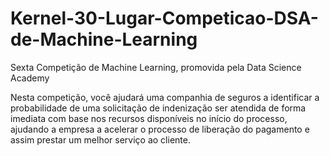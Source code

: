 # Kernel-30-Lugar-Competicao-DSA-de-Machine-Learning
Sexta Competição de Machine Learning, promovida pela Data Science Academy

Nesta competição, você ajudará uma companhia de seguros a identificar a probabilidade de uma solicitação de indenização ser atendida de forma imediata com base nos recursos disponíveis no início do processo, ajudando a empresa a acelerar o processo de liberação do pagamento e assim prestar um melhor serviço ao cliente.
